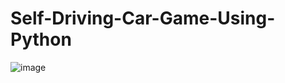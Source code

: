 # Self-Driving-Car-Game-Using-Python
![image](https://user-images.githubusercontent.com/62868878/105703084-bc794600-5f32-11eb-958d-df788890b669.png)
